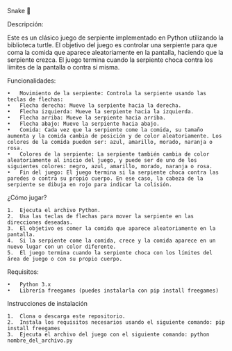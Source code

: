Snake 🐍

Descripción:

Este es un clásico juego de serpiente implementado en Python utilizando la biblioteca turtle. El objetivo del juego es controlar una serpiente para que coma la comida que aparece aleatoriamente en la pantalla, haciendo que la serpiente crezca. El juego termina cuando la serpiente choca contra los límites de la pantalla o contra sí misma.

Funcionalidades:

	•	Movimiento de la serpiente: Controla la serpiente usando las teclas de flechas:
	•	Flecha derecha: Mueve la serpiente hacia la derecha.
	•	Flecha izquierda: Mueve la serpiente hacia la izquierda.
	•	Flecha arriba: Mueve la serpiente hacia arriba.
	•	Flecha abajo: Mueve la serpiente hacia abajo.
	•	Comida: Cada vez que la serpiente come la comida, su tamaño aumenta y la comida cambia de posición y de color aleatoriamente. Los colores de la comida pueden ser: azul, amarillo, morado, naranja o rosa.
	•	Colores de la serpiente: La serpiente también cambia de color aleatoriamente al inicio del juego, y puede ser de uno de los siguientes colores: negro, azul, amarillo, morado, naranja o rosa.
	•	Fin del juego: El juego termina si la serpiente choca contra las paredes o contra su propio cuerpo. En ese caso, la cabeza de la serpiente se dibuja en rojo para indicar la colisión.

¿Cómo jugar?

	1.	Ejecuta el archivo Python.
	2.	Usa las teclas de flechas para mover la serpiente en las direcciones deseadas.
	3.	El objetivo es comer la comida que aparece aleatoriamente en la pantalla.
	4.	Si la serpiente come la comida, crece y la comida aparece en un nuevo lugar con un color diferente.
	5.	El juego termina cuando la serpiente choca con los límites del área de juego o con su propio cuerpo.

Requisitos:

	•	Python 3.x
	•	Librería freegames (puedes instalarla con pip install freegames)

Instrucciones de instalación

	1.	Clona o descarga este repositorio.
	2.	Instala los requisitos necesarios usando el siguiente comando: pip install freegames
	3.	Ejecuta el archivo del juego con el siguiente comando: python nombre_del_archivo.py
